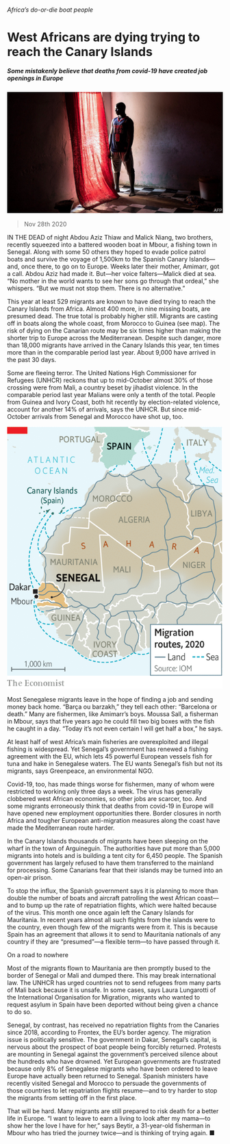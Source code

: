 ###### Africa’s do-or-die boat people

# West Africans are dying trying to reach the Canary Islands 

##### Some mistakenly believe that deaths from covid-19 have created job openings in Europe 

![image](images/20201128_MAP503.jpg) 

> Nov 28th 2020 

IN THE DEAD of night Abdou Aziz Thiaw and Malick Niang, two brothers, recently squeezed into a battered wooden boat in Mbour, a fishing town in Senegal. Along with some 50 others they hoped to evade police patrol boats and survive the voyage of 1,500km to the Spanish Canary Islands—and, once there, to go on to Europe. Weeks later their mother, Amimarr, got a call. Abdou Aziz had made it. But—her voice falters—Malick died at sea. “No mother in the world wants to see her sons go through that ordeal,” she whispers. “But we must not stop them. There is no alternative.”

This year at least 529 migrants are known to have died trying to reach the Canary Islands from Africa. Almost 400 more, in nine missing boats, are presumed dead. The true total is probably higher still. Migrants are casting off in boats along the whole coast, from Morocco to Guinea (see map). The risk of dying on the Canarian route may be six times higher than making the shorter trip to Europe across the Mediterranean. Despite such danger, more than 18,000 migrants have arrived in the Canary Islands this year, ten times more than in the comparable period last year. About 9,000 have arrived in the past 30 days.


Some are fleeing terror. The United Nations High Commissioner for Refugees (UNHCR) reckons that up to mid-October almost 30% of those crossing were from Mali, a country beset by jihadist violence. In the comparable period last year Malians were only a tenth of the total. People from Guinea and Ivory Coast, both hit recently by election-related violence, account for another 14% of arrivals, says the UNHCR. But since mid-October arrivals from Senegal and Morocco have shot up, too.

![image](images/20201128_MAM941.png) 


Most Senegalese migrants leave in the hope of finding a job and sending money back home. “Barça ou barzakh,” they tell each other: “Barcelona or death.” Many are fishermen, like Amimarr’s boys. Moussa Sall, a fisherman in Mbour, says that five years ago he could fill two big boxes with the fish he caught in a day. “Today it’s not even certain I will get half a box,” he says.

At least half of west Africa’s main fisheries are overexploited and illegal fishing is widespread. Yet Senegal’s government has renewed a fishing agreement with the EU, which lets 45 powerful European vessels fish for tuna and hake in Senegalese waters. The EU wants Senegal’s fish but not its migrants, says Greenpeace, an environmental NGO.

Covid-19, too, has made things worse for fishermen, many of whom were restricted to working only three days a week. The virus has generally clobbered west African economies, so other jobs are scarcer, too. And some migrants erroneously think that deaths from covid-19 in Europe will have opened new employment opportunities there. Border closures in north Africa and tougher European anti-migration measures along the coast have made the Mediterranean route harder.

In the Canary Islands thousands of migrants have been sleeping on the wharf in the town of Arguineguín. The authorities have put more than 5,000 migrants into hotels and is building a tent city for 6,450 people. The Spanish government has largely refused to have them transferred to the mainland for processing. Some Canarians fear that their islands may be turned into an open-air prison.

To stop the influx, the Spanish government says it is planning to more than double the number of boats and aircraft patrolling the west African coast—and to bump up the rate of repatriation flights, which were halted because of the virus. This month one once again left the Canary Islands for Mauritania. In recent years almost all such flights from the islands were to the country, even though few of the migrants were from it. This is because Spain has an agreement that allows it to send to Mauritania nationals of any country if they are “presumed”—a flexible term—to have passed through it.

On a road to nowhere

Most of the migrants flown to Mauritania are then promptly bused to the border of Senegal or Mali and dumped there. This may break international law. The UNHCR has urged countries not to send refugees from many parts of Mali back because it is unsafe. In some cases, says Laura Lungarotti of the International Organisation for Migration, migrants who wanted to request asylum in Spain have been deported without being given a chance to do so.

Senegal, by contrast, has received no repatriation flights from the Canaries since 2018, according to Frontex, the EU’s border agency. The migration issue is politically sensitive. The government in Dakar, Senegal’s capital, is nervous about the prospect of boat people being forcibly returned. Protests are mounting in Senegal against the government’s perceived silence about the hundreds who have drowned. Yet European governments are frustrated because only 8% of Senegalese migrants who have been ordered to leave Europe have actually been returned to Senegal. Spanish ministers have recently visited Senegal and Morocco to persuade the governments of those countries to let repatriation flights resume—and to try harder to stop the migrants from setting off in the first place.

That will be hard. Many migrants are still prepared to risk death for a better life in Europe. “I want to leave to earn a living to look after my mama—to show her the love I have for her,” says Beytir, a 31-year-old fisherman in Mbour who has tried the journey twice—and is thinking of trying again. ■

